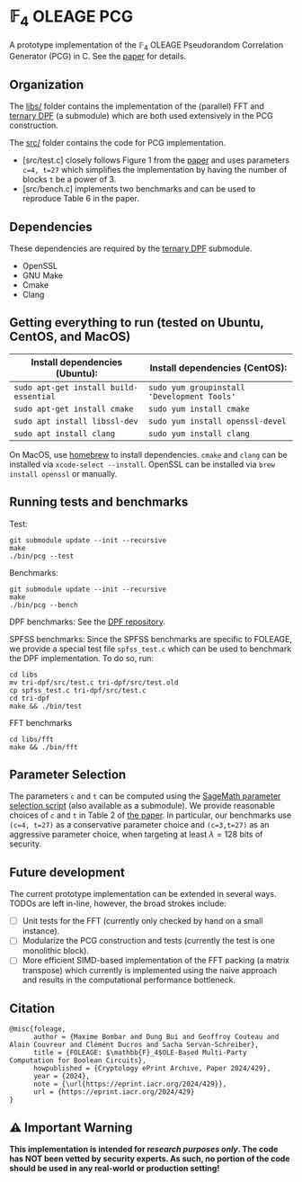 # $\mathbb{F}_4$ OLEAGE PCG

A prototype implementation of the $\mathbb{F}_4$ OLEAGE Pseudorandom Correlation Generator (PCG) in C.
See the [paper](https://eprint.iacr.org/2024/429.pdf) for details.

## Organization

The [libs/](libs/) folder contains the implementation of the (parallel) FFT and [ternary DPF](https://github.com/sachaservan/tri-dpf) (a submodule) which are both used extensively in the PCG construction.

The [src/](src/) folder contains the code for PCG implementation.

- [src/test.c] closely follows Figure 1 from the [paper](https://eprint.iacr.org/2024/429.pdf) and uses parameters `c=4, t=27` which simplifies the implementation by having the number of blocks `t` be a power of 3.
- [src/bench.c] implements two benchmarks and can be used to reproduce Table 6 in the paper.

## Dependencies

These dependencies are required by the [ternary DPF](https://github.com/sachaservan/tri-dpf) submodule.

- OpenSSL
- GNU Make
- Cmake
- Clang

## Getting everything to run (tested on Ubuntu, CentOS, and MacOS)

| Install dependencies (Ubuntu):         | Install dependencies (CentOS):              |
| -------------------------------------- | ------------------------------------------- |
| `sudo apt-get install build-essential` | `sudo yum groupinstall 'Development Tools'` |
| `sudo apt-get install cmake`           | `sudo yum install cmake`                    |
| `sudo apt install libssl-dev`          | `sudo yum install openssl-devel`            |
| `sudo apt install clang`               | `sudo yum install clang`                    |

On MacOS, use [homebrew](https://brew.sh/) to install dependencies.
`cmake` and `clang` can be installed via `xcode-select --install`.
OpenSSL can be installed via `brew install openssl` or manually.

## Running tests and benchmarks

Test:

```
git submodule update --init --recursive
make
./bin/pcg --test
```

Benchmarks:

```
git submodule update --init --recursive
make
./bin/pcg --bench
```

DPF benchmarks:
See the [DPF repository](https://github.com/sachaservan/tri-dpf).

SPFSS benchmarks:
Since the SPFSS benchmarks are specific to FOLEAGE, we provide a special test file `spfss_test.c` which can be used to benchmark the DPF implementation. To do so, run:

```
cd libs
mv tri-dpf/src/test.c tri-dpf/src/test.old
cp spfss_test.c tri-dpf/src/test.c
cd tri-dpf
make && ./bin/test
```

FFT benchmarks

```
cd libs/fft
make && ./bin/fft
```

## Parameter Selection

The parameters `c` and `t` can be computed using the [SageMath parameter selection script](https://github.com/mbombar/estimator_folding) (also available as a submodule).
We provide reasonable choices of `c` and `t` in Table 2 of [the paper](https://eprint.iacr.org/2024/429.pdf).
In particular, our benchmarks use `(c=4, t=27)` as a conservative parameter choice and `(c=3,t=27)` as an aggressive parameter choice, when targeting at least $\lambda=128$ bits of security.

## Future development

The current prototype implementation can be extended in several ways.
TODOs are left in-line, however, the broad strokes include:

- [ ] Unit tests for the FFT (currently only checked by hand on a small instance).
- [ ] Modularize the PCG construction and tests (currently the test is one monolithic block).
- [ ] More efficient SIMD-based implementation of the FFT packing (a matrix transpose) which currently is implemented using the naive approach and results in the computational performance bottleneck.

## Citation

```
@misc{foleage,
      author = {Maxime Bombar and Dung Bui and Geoffroy Couteau and Alain Couvreur and Clément Ducros and Sacha Servan-Schreiber},
      title = {FOLEAGE: $\mathbb{F}_4$OLE-Based Multi-Party Computation for Boolean Circuits},
      howpublished = {Cryptology ePrint Archive, Paper 2024/429},
      year = {2024},
      note = {\url{https://eprint.iacr.org/2024/429}},
      url = {https://eprint.iacr.org/2024/429}
}

```

## ⚠️ Important Warning

<b>This implementation is intended for _research purposes only_. The code has NOT been vetted by security experts.
As such, no portion of the code should be used in any real-world or production setting!</b>
